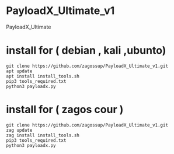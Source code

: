 # PayloadX_Ultimate_v1
PayloadX_Ultimate
# install for ( debian , kali ,ubunto)
```
git clone https://github.com/zagossup/PayloadX_Ultimate_v1.git
apt update
apt install install_tools.sh
pip3 tools_required.txt
python3 payloadx.py
```
# install for ( zagos cour )
```
git clone https://github.com/zagossup/PayloadX_Ultimate_v1.git
zag update
zag install install_tools.sh
pip3 tools_required.txt
python3 payloadx.py
```
